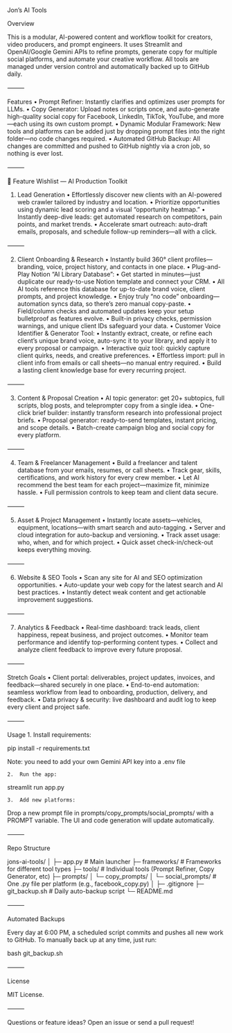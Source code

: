 Jon’s AI Tools

Overview

This is a modular, AI-powered content and workflow toolkit for creators, video producers, and prompt engineers.
It uses Streamlit and OpenAI/Google Gemini APIs to refine prompts, generate copy for multiple social platforms, and automate your creative workflow.
All tools are managed under version control and automatically backed up to GitHub daily.

⸻

Features
	•	Prompt Refiner:
Instantly clarifies and optimizes user prompts for LLMs.
	•	Copy Generator:
Upload notes or scripts once, and auto-generate high-quality social copy for Facebook, LinkedIn, TikTok, YouTube, and more—each using its own custom prompt.
	•	Dynamic Modular Framework:
New tools and platforms can be added just by dropping prompt files into the right folder—no code changes required.
	•	Automated GitHub Backup:
All changes are committed and pushed to GitHub nightly via a cron job, so nothing is ever lost.

⸻

🚀 Feature Wishlist — AI Production Toolkit

1. Lead Generation
	•	Effortlessly discover new clients with an AI-powered web crawler tailored by industry and location.
	•	Prioritize opportunities using dynamic lead scoring and a visual “opportunity heatmap.”
	•	Instantly deep-dive leads: get automated research on competitors, pain points, and market trends.
	•	Accelerate smart outreach: auto-draft emails, proposals, and schedule follow-up reminders—all with a click.

⸻

2. Client Onboarding & Research
	•	Instantly build 360° client profiles—branding, voice, project history, and contacts in one place.
	•	Plug-and-Play Notion “AI Library Database”:
	•	Get started in minutes—just duplicate our ready-to-use Notion template and connect your CRM.
	•	All AI tools reference this database for up-to-date brand voice, client prompts, and project knowledge.
	•	Enjoy truly “no code” onboarding—automation syncs data, so there’s zero manual copy-paste.
	•	Field/column checks and automated updates keep your setup bulletproof as features evolve.
	•	Built-in privacy checks, permission warnings, and unique client IDs safeguard your data.
	•	Customer Voice Identifier & Generator Tool:
	•	Instantly extract, create, or refine each client’s unique brand voice, auto-sync it to your library, and apply it to every proposal or campaign.
	•	Interactive quiz tool: quickly capture client quirks, needs, and creative preferences.
	•	Effortless import: pull in client info from emails or call sheets—no manual entry required.
	•	Build a lasting client knowledge base for every recurring project.

⸻

3. Content & Proposal Creation
	•	AI topic generator: get 20+ subtopics, full scripts, blog posts, and teleprompter copy from a single idea.
	•	One-click brief builder: instantly transform research into professional project briefs.
	•	Proposal generator: ready-to-send templates, instant pricing, and scope details.
	•	Batch-create campaign blog and social copy for every platform.

⸻

4. Team & Freelancer Management
	•	Build a freelancer and talent database from your emails, resumes, or call sheets.
	•	Track gear, skills, certifications, and work history for every crew member.
	•	Let AI recommend the best team for each project—maximize fit, minimize hassle.
	•	Full permission controls to keep team and client data secure.

⸻

5. Asset & Project Management
	•	Instantly locate assets—vehicles, equipment, locations—with smart search and auto-tagging.
	•	Server and cloud integration for auto-backup and versioning.
	•	Track asset usage: who, when, and for which project.
	•	Quick asset check-in/check-out keeps everything moving.

⸻

6. Website & SEO Tools
	•	Scan any site for AI and SEO optimization opportunities.
	•	Auto-update your web copy for the latest search and AI best practices.
	•	Instantly detect weak content and get actionable improvement suggestions.

⸻

7. Analytics & Feedback
	•	Real-time dashboard: track leads, client happiness, repeat business, and project outcomes.
	•	Monitor team performance and identify top-performing content types.
	•	Collect and analyze client feedback to improve every future proposal.

⸻

Stretch Goals
	•	Client portal: deliverables, project updates, invoices, and feedback—shared securely in one place.
	•	End-to-end automation: seamless workflow from lead to onboarding, production, delivery, and feedback.
	•	Data privacy & security: live dashboard and audit log to keep every client and project safe.

⸻

Usage
	1.	Install requirements:

pip install -r requirements.txt

Note: you need to add your own Gemini API key into a .env file

	2.	Run the app:

streamlit run app.py


	3.	Add new platforms:
Drop a new prompt file in prompts/copy_prompts/social_prompts/ with a PROMPT variable.
The UI and code generation will update automatically.

⸻

Repo Structure

jons-ai-tools/
│
├─ app.py                  # Main launcher
├─ frameworks/             # Frameworks for different tool types
├─ tools/                  # Individual tools (Prompt Refiner, Copy Generator, etc)
├─ prompts/
│   └─ copy_prompts/
│        └─ social_prompts/ # One .py file per platform (e.g., facebook_copy.py)
│
├─ .gitignore
├─ git_backup.sh           # Daily auto-backup script
└─ README.md


⸻

Automated Backups

Every day at 6:00 PM, a scheduled script commits and pushes all new work to GitHub.
To manually back up at any time, just run:

bash git_backup.sh


⸻

License

MIT License.

⸻

Questions or feature ideas? Open an issue or send a pull request!